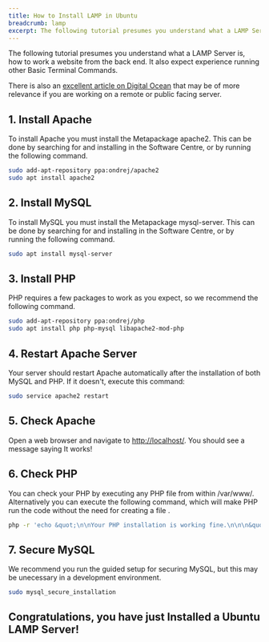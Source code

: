 ```yaml
---
title: How to Install LAMP in Ubuntu
breadcrumb: lamp
excerpt: The following tutorial presumes you understand what a LAMP Server is, how to work a website from the back end. It also expect experience running other Basic Terminal Commands.
---
```


The following tutorial presumes you understand what a LAMP Server is, how to work a website from the back end. It also expect experience running other Basic Terminal Commands.

There is also an [excellent article on Digital Ocean](https://www.digitalocean.com/community/tutorials/how-to-install-linux-apache-mysql-php-lamp-stack-on-ubuntu-20-04) that may be of more relevance if you are working on a remote or public facing server.

## 1. Install Apache

To install Apache you must install the Metapackage <span class="box">apache2</span>. This can be done by searching for and installing in the Software Centre, or by running the following command.

```bash
sudo add-apt-repository ppa:ondrej/apache2
sudo apt install apache2
```

## 2. Install MySQL

To install MySQL you must install the Metapackage <span class="box">mysql-server</span>. This can be done by searching for and installing in the Software Centre, or by running the following command.

```bash
sudo apt install mysql-server
```

## 3. Install PHP

PHP requires a few packages to work as you expect, so we recommend the following command.

```bash
sudo add-apt-repository ppa:ondrej/php
sudo apt install php php-mysql libapache2-mod-php
```

## 4. Restart Apache Server

Your server should restart Apache automatically after the installation of both MySQL and PHP. If it doesn't, execute this command:

```bash
sudo service apache2 restart
```

## 5. Check Apache

Open a web browser and navigate to <a href="http://localhost/">http://localhost/</a>. You should see a message saying <span class="box">It works!</span>

## 6. Check PHP

You can check your PHP by executing any PHP file from within <span class="box">/var/www/</span>. Alternatively you can execute the  following command, which will make PHP run the code without the need for creating a file .

```bash
php -r 'echo &quot;\n\nYour PHP installation is working fine.\n\n\n&quot;;'
```

## 7. Secure MySQL

We recommend you run the guided setup for securing MySQL, but this may be unecessary in a development environment.

```bash
sudo mysql_secure_installation
```

## Congratulations, you have just Installed a Ubuntu LAMP Server!
